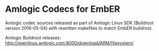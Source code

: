 Amlogic Codecs for EmbER
========================

Amlogic codec sources released as part of Amlogic Linux SDK (Buildroot version 2016-05-04)
with rewritten makefiles to match EmbER buildroot.

Amlogic Buildroot releases:
http://openlinux.amlogic.com:8000/download/ARM/filesystem/
